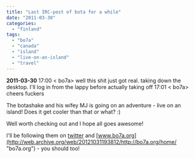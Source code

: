 ```yaml
---
title: "Last IRC-post of bota for a while"
date: "2011-03-30"
categories: 
  - "finland"
tags: 
  - "bo7a"
  - "canada"
  - "island"
  - "live-on-an-island"
  - "travel"
---
```


**2011-03-30** 17:00 < bo7a> well this shit just got real. taking down the desktop. I'll log in from the lappy before actually taking off 17:01 < bo7a> cheers fuckers

The botashake and his wifey MJ is going on an adventure - live on an island! Does it get cooler than that or what? :)

Well worth checking out and I hope all goes awesome!

I'll be following them on [twitter](http://twitter.com/Bo7a "bo7a twitter") and [www.bo7a.org](http://web.archive.org/web/20121031193812/http://bo7a.org/home/ "bo7a.org") - you should too!
